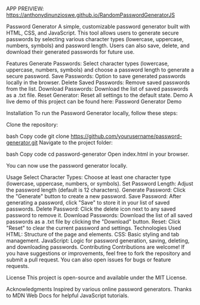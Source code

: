 APP PREIVIEW: https://anthonydinunzioswe.github.io/RandomPasswordGeneratorJS

Password Generator
A simple, customizable password generator built with HTML, CSS, and JavaScript. This tool allows users to generate secure passwords by selecting various character types (lowercase, uppercase, numbers, symbols) and password length. Users can also save, delete, and download their generated passwords for future use.

Features
Generate Passwords: Select character types (lowercase, uppercase, numbers, symbols) and choose a password length to generate a secure password.
Save Passwords: Option to save generated passwords locally in the browser.
Delete Saved Passwords: Remove saved passwords from the list.
Download Passwords: Download the list of saved passwords as a .txt file.
Reset Generator: Reset all settings to the default state.
Demo
A live demo of this project can be found here: Password Generator Demo

Installation
To run the Password Generator locally, follow these steps:

Clone the repository:

bash
Copy code
git clone https://github.com/yourusername/password-generator.git
Navigate to the project folder:

bash
Copy code
cd password-generator
Open index.html in your browser.

You can now use the password generator locally.

Usage
Select Character Types: Choose at least one character type (lowercase, uppercase, numbers, or symbols).
Set Password Length: Adjust the password length (default is 12 characters).
Generate Password: Click the "Generate" button to create a new password.
Save Password: After generating a password, click "Save" to store it in your list of saved passwords.
Delete Password: Click the delete icon next to any saved password to remove it.
Download Passwords: Download the list of all saved passwords as a .txt file by clicking the "Download" button.
Reset: Click "Reset" to clear the current password and settings.
Technologies Used
HTML: Structure of the page and elements.
CSS: Basic styling and tab management.
JavaScript: Logic for password generation, saving, deleting, and downloading passwords.
Contributing
Contributions are welcome! If you have suggestions or improvements, feel free to fork the repository and submit a pull request. You can also open issues for bugs or feature requests.

License
This project is open-source and available under the MIT License.

Acknowledgments
Inspired by various online password generators.
Thanks to MDN Web Docs for helpful JavaScript tutorials.
